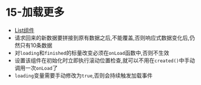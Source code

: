 # 15-加载更多

- [List组件](https://vant-ui.github.io/vant/#/zh-CN/list)
- 请求回来的新数据要拼接到原有数据之后,不能覆盖,否则响应式数据变化后,仍然只有10条数据
- 对`loading`和`finished`的标量改变必须在`onLoad`函数中,否则不生效
- 设置该组件在初始化时立即执行滚动位置检查,就可以不用在`created()`中手动调用一次`onLoad`了
- `loading`变量需要手动修改为`true`,否则会持续触发加载事件